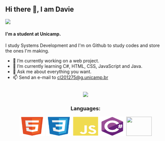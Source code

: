 ## Hi there 👋, I am Davie

<img src="https://user-images.githubusercontent.com/507615/90595977-95e70e80-e220-11ea-864a-6a61adaff212.png"/>


#### I'm a student at Unicamp.
I study Systems Development and I'm on Github to study codes and store the ones I'm making.

- 🔭 I’m currently working on a web project. 
- 🌱 I’m currently learning C#, HTML, CSS, JavaScript and Java.
- 💬 Ask me about everything you want. 
- 📫 Send an e-mail to cl201275@g.unicamp.br

<br>
<div align="center">
<img src="https://github-readme-stats.vercel.app/api?username=vulgoDavie&show_icons=true&theme=github_dark&count_private=true"/>
  </div>
  <div align="center" style="display: inline_block">
  
### Languages:
  <img align="center" height="60" width="80" src="https://raw.githubusercontent.com/devicons/devicon/master/icons/html5/html5-original.svg">
  <img align="center" height="60" width="80" src="https://raw.githubusercontent.com/devicons/devicon/master/icons/css3/css3-original.svg">
  <img align="center" height="60" width="80" src="https://raw.githubusercontent.com/devicons/devicon/master/icons/javascript/javascript-plain.svg">
  <img align="center" height="60" width="80" src="https://raw.githubusercontent.com/devicons/devicon/master/icons/csharp/csharp-original.svg">
  <img align="center" height="60" width="80" src="https://cdn.jsdelivr.net/gh/devicons/devicon/icons/java/java-original.svg" />       
</div>
       
